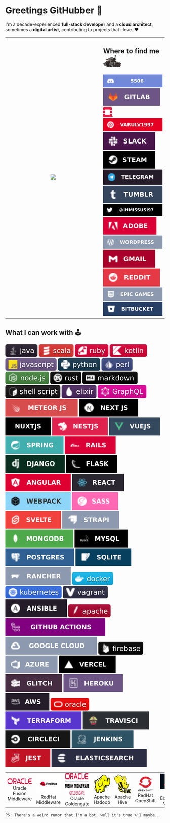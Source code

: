 <h1>Greetings GitHubber 🏮</h1>

I'm a decade-experienced **full-stack developer** and a **cloud architect**, sometimes a **digital artist**, contributing to projects that I love. :heart:<br/>
<table>
<tr>
<td align="center" width="60%">
<img src="https://anasgamrani.vercel.app/api?username=Varulv1997&theme=jolly&bg_color=221A2F&count_private=true&title_color=E81248&include_all_commits&show_icons=true"</img> 
</td>
<td align="left">
<h2>Where to find me <img src="https://github.com/Varulv1997/Varulv1997/raw/master/stay_away_from_me_pls_im_peaceful/plsdontkillme.gif" width="58" height="38"/></h2>
<a href="https://discordapp.com/users/293458603967381504">
<img src="https://github.com/Varulv1997/Varulv1997/raw/master/stay_away_from_me_pls_im_peaceful/VARULV5506-%237289DA.svg"/>
</a>
<a href="https://gitlab.com/varulv1997">
<img src="https://github.com/Varulv1997/Varulv1997/raw/master/stay_away_from_me_pls_im_peaceful/gitlab-%23181717.svg"/>
</a>
<a href="https://www.openstack.org/community/members/profile/119833/anas-gamrani">
<img src="https://github.com/Varulv1997/Varulv1997/raw/master/stay_away_from_me_pls_im_peaceful/openstack.svg" width="32" height="32"/>
</a>
<a href="https://pinterest.com/varulv1997">
<img src="https://github.com/Varulv1997/Varulv1997/raw/master/stay_away_from_me_pls_im_peaceful/varulv1997-%23E60023.svg"/>
</a>
<a href="https://svartmaneasyl.slack.com">
<img src="https://github.com/Varulv1997/Varulv1997/raw/master/stay_away_from_me_pls_im_peaceful/Slack-4A154B.svg"/>
</a>
<a href="https://steamcommunity.com/id/varulv1997">
<img src="https://github.com/Varulv1997/Varulv1997/raw/master/stay_away_from_me_pls_im_peaceful/steam-%23000000.svg"/>
</a>
<a href="https://t.me/anas19971">
<img src="https://github.com/Varulv1997/Varulv1997/raw/master/stay_away_from_me_pls_im_peaceful/Telegram-2CA5E0.svg"/>
</a>
<a href="https://www.tumblr.com/blog/view/eigifellrtrevidfyrstahogg">
<img src="https://github.com/Varulv1997/Varulv1997/raw/master/stay_away_from_me_pls_im_peaceful/Tumblr-%2336465D.svg"/>
</a>
<a href="https://twitter.com/Ihmissusi97">
<img src="https://github.com/Varulv1997/Varulv1997/raw/master/stay_away_from_me_pls_im_peaceful/Ihmissusi97-%231DA1F2.svg"/>
</a>
<a href="http://be.net/varulv">
<img src="https://github.com/Varulv1997/Varulv1997/raw/master/stay_away_from_me_pls_im_peaceful/adobe-%23FF0000.svg"/>
</a>
<a href="https://01100001a01101110a01100001a01110011.wordpress.com/">
<img src="https://github.com/Varulv1997/Varulv1997/raw/master/stay_away_from_me_pls_im_peaceful/WordPress-%23117AC9.svg"/>
</a>
<a href="mailto:farahianas5@gmail.com">
<img src="https://github.com/Varulv1997/Varulv1997/raw/master/stay_away_from_me_pls_im_peaceful/Gmail-D14836.svg"/>
</a>
<a href="https://www.reddit.com/user/TheWolf978/">
<img src="https://github.com/Varulv1997/Varulv1997/raw/master/stay_away_from_me_pls_im_peaceful/Reddit-FF4500.svg"/>
</a>
<a href="https://epicgames.com/7253dea3fde2453a8fcc67bc5cb0eac3">
<img src="https://github.com/Varulv1997/Varulv1997/raw/master/stay_away_from_me_pls_im_peaceful/epicgames-%23313131.svg"/>
</a>
<a href="https://bitbucket.org/svartmaneproduksjoner/">
<img src="https://github.com/Varulv1997/Varulv1997/raw/master/stay_away_from_me_pls_im_peaceful/bitbucket-%230047B3.svg"/>
</a>
</td>
</tr> 
</table>
<h2 align="left" id="varulv">What I can work with 🕹️</h2>
<p>
<img src="https://github.com/Varulv1997/Varulv1997/raw/master/stay_away_from_me_pls_im_peaceful/java-%23ED8B00.svg"/>
<img src="https://github.com/Varulv1997/Varulv1997/raw/master/stay_away_from_me_pls_im_peaceful/scala-%23DC322F.svg"/>
<img src="https://github.com/Varulv1997/Varulv1997/raw/master/stay_away_from_me_pls_im_peaceful/ruby-%23CC342D.svg"/>
<img src="https://github.com/Varulv1997/Varulv1997/raw/master/stay_away_from_me_pls_im_peaceful/kotlin-%230095D5.svg"/>
<img src="https://github.com/Varulv1997/Varulv1997/raw/master/stay_away_from_me_pls_im_peaceful/javascript-%23323330.svg"/>
<img src="https://github.com/Varulv1997/Varulv1997/raw/master/stay_away_from_me_pls_im_peaceful/python-%2314354C.svg"/>
<img src="https://github.com/Varulv1997/Varulv1997/raw/master/stay_away_from_me_pls_im_peaceful/perl-%2339457E.svg"/>
<img src="https://github.com/Varulv1997/Varulv1997/raw/master/stay_away_from_me_pls_im_peaceful/node.js-%2343853D.svg"/>
<img src="https://github.com/Varulv1997/Varulv1997/raw/master/stay_away_from_me_pls_im_peaceful/rust-%23000000.svg"/>
<img src="https://github.com/Varulv1997/Varulv1997/raw/master/stay_away_from_me_pls_im_peaceful/markdown-%23000000.svg"/>
<img src="https://github.com/Varulv1997/Varulv1997/raw/master/stay_away_from_me_pls_im_peaceful/shell_script-%23121011.svg"/>
<img src="https://github.com/Varulv1997/Varulv1997/raw/master/stay_away_from_me_pls_im_peaceful/elixir-%234B275F.svg"/>
<img src="https://github.com/Varulv1997/Varulv1997/raw/master/stay_away_from_me_pls_im_peaceful/-GraphQL-E10098.svg"/
<img src="https://github.com/Varulv1997/Varulv1997/raw/master/stay_away_from_me_pls_im_peaceful/express.js-%23404d59.svg"/>
<img src="https://github.com/Varulv1997/Varulv1997/raw/master/stay_away_from_me_pls_im_peaceful/meteorjs-%23d74c4c.svg"/>
<img src="https://github.com/Varulv1997/Varulv1997/raw/master/stay_away_from_me_pls_im_peaceful/nextjs-%23000000.svg"/>
<img src="https://github.com/Varulv1997/Varulv1997/raw/master/stay_away_from_me_pls_im_peaceful/NuxtJS-black.svg"/>
<img src="https://github.com/Varulv1997/Varulv1997/raw/master/stay_away_from_me_pls_im_peaceful/nestjs-%23E0234E.svg"/>
<img src="https://github.com/Varulv1997/Varulv1997/raw/master/stay_away_from_me_pls_im_peaceful/vuejs-%2335495e.svg"/>
<img src="https://github.com/Varulv1997/Varulv1997/raw/master/stay_away_from_me_pls_im_peaceful/spring-%236DB33F.svg"/>
<img src="https://github.com/Varulv1997/Varulv1997/raw/master/stay_away_from_me_pls_im_peaceful/rails-%23CC0000.svg"/>
<img src="https://github.com/Varulv1997/Varulv1997/raw/master/stay_away_from_me_pls_im_peaceful/django-%23092E20.svg"/>
<img src="https://github.com/Varulv1997/Varulv1997/raw/master/stay_away_from_me_pls_im_peaceful/flask-%23000.svg"/>
<img src="https://github.com/Varulv1997/Varulv1997/raw/master/stay_away_from_me_pls_im_peaceful/angular-%23DD0031.svg"/>
<img src="https://github.com/Varulv1997/Varulv1997/raw/master/stay_away_from_me_pls_im_peaceful/react-%2320232a.svg"/>
<img src="https://github.com/Varulv1997/Varulv1997/raw/master/stay_away_from_me_pls_im_peaceful/webpack-%238DD6F9.svg"/>
<img src="https://github.com/Varulv1997/Varulv1997/raw/master/stay_away_from_me_pls_im_peaceful/SASS-hotpink.svg"/>
<img src="https://github.com/Varulv1997/Varulv1997/raw/master/stay_away_from_me_pls_im_peaceful/svelte-%23f1413d.svg"/>
<img src="https://github.com/Varulv1997/Varulv1997/raw/master/stay_away_from_me_pls_im_peaceful/strapi-%232E7EEA.svg"/>
<img src="https://github.com/Varulv1997/Varulv1997/raw/master/stay_away_from_me_pls_im_peaceful/MongoDB-%234ea94b.svg"/>
<img src="https://github.com/Varulv1997/Varulv1997/raw/master/stay_away_from_me_pls_im_peaceful/mysql-%2300f.svg"/>
<img src="https://github.com/Varulv1997/Varulv1997/raw/master/stay_away_from_me_pls_im_peaceful/postgres-%23316192.svg"/>
<img src="https://github.com/Varulv1997/Varulv1997/raw/master/stay_away_from_me_pls_im_peaceful/sqlite-%2307405e.svg"/>
<img src="https://github.com/Varulv1997/Varulv1997/raw/master/stay_away_from_me_pls_im_peaceful/rancher-%230075A8.svg"/>
<img src="https://github.com/Varulv1997/Varulv1997/raw/master/stay_away_from_me_pls_im_peaceful/docker-%230db7ed.svg"/>
<img src="https://github.com/Varulv1997/Varulv1997/raw/master/stay_away_from_me_pls_im_peaceful/kubernetes-%23326ce5.svg"/>
<img src="https://github.com/Varulv1997/Varulv1997/raw/master/stay_away_from_me_pls_im_peaceful/vagrant-%231563FF.svg"/>
<img src="https://github.com/Varulv1997/Varulv1997/raw/master/stay_away_from_me_pls_im_peaceful/ansible-%231A1918.svg"/>
<img src="https://github.com/Varulv1997/Varulv1997/raw/master/stay_away_from_me_pls_im_peaceful/apache-%23D42029.svg"/>
<img src="https://github.com/Varulv1997/Varulv1997/raw/master/stay_away_from_me_pls_im_peaceful/githubactions-%232671E5.svg"/>
<img src="https://github.com/Varulv1997/Varulv1997/raw/master/stay_away_from_me_pls_im_peaceful/GoogleCloud-%234285F4.svg"/>
<img src="https://github.com/Varulv1997/Varulv1997/raw/master/stay_away_from_me_pls_im_peaceful/firebase-%23039BE5.svg"/>
<img src="https://github.com/Varulv1997/Varulv1997/raw/master/stay_away_from_me_pls_im_peaceful/azure-%230072C6.svg"/>
<img src="https://github.com/Varulv1997/Varulv1997/raw/master/stay_away_from_me_pls_im_peaceful/vercel-%23000000.svg"/>
<img src="https://github.com/Varulv1997/Varulv1997/raw/master/stay_away_from_me_pls_im_peaceful/glitch-%233333FF.svg"/>
<img src="https://github.com/Varulv1997/Varulv1997/raw/master/stay_away_from_me_pls_im_peaceful/heroku-%23430098.svg"/>
<img src="https://github.com/Varulv1997/Varulv1997/raw/master/stay_away_from_me_pls_im_peaceful/AWS-%23FF9900.svg"/>
<img src="https://github.com/Varulv1997/Varulv1997/raw/master/stay_away_from_me_pls_im_peaceful/oracle-%23F00000.svg"/>
<img src="https://github.com/Varulv1997/Varulv1997/raw/master/stay_away_from_me_pls_im_peaceful/terraform-%235835CC.svg"/>
<img src="https://github.com/Varulv1997/Varulv1997/raw/master/stay_away_from_me_pls_im_peaceful/travisci-%232B2F33.svg"/>
<img src="https://github.com/Varulv1997/Varulv1997/raw/master/stay_away_from_me_pls_im_peaceful/CIRCLECI-%23161616.svg"/>
<img src="https://github.com/Varulv1997/Varulv1997/raw/master/stay_away_from_me_pls_im_peaceful/jenkins-%232C5263.svg"/>
<img src="https://github.com/Varulv1997/Varulv1997/raw/master/stay_away_from_me_pls_im_peaceful/-jest-%23C21325.svg"/>
<img src="https://github.com/Varulv1997/Varulv1997/raw/master/stay_away_from_me_pls_im_peaceful/-ElasticSearch-005571.svg"/>
</p>
<table>
<tr>
<td align="center"  width="96">
<img src="https://github.com/Varulv1997/Varulv1997/raw/master/stay_away_from_me_pls_im_peaceful/oracle.svg" width="108" height="18" alt="Oracle Fusion Middleware" />
<br>Oracle Fusion Middleware
</td>
<td align="center" width="96">
<img src="https://github.com/Varulv1997/Varulv1997/raw/master/stay_away_from_me_pls_im_peaceful/redhat.svg" width="188" height="58" alt="RedHat Middleware" />
<br>RedHat Middleware
</td>
<td align="center"  width="96">
<img src="https://github.com/Varulv1997/Varulv1997/raw/master/stay_away_from_me_pls_im_peaceful/oracle-fm.svg" width="78" height="68" alt="Oracle Goldengate" />
<br>Oracle Goldengate
</td>
<td align="center" width="96">
<img src="https://github.com/Varulv1997/Varulv1997/raw/master/stay_away_from_me_pls_im_peaceful/hadoop.svg" width="188" height="58" alt="Apache Hadoop" />
<br>Apache Hadoop
</td>
<td align="center" width="96">
<img src="https://github.com/Varulv1997/Varulv1997/raw/master/stay_away_from_me_pls_im_peaceful/hive.svg" width="68" height="58" alt="Apache Hive" />
<br>Apache Hive
</td>
<td align="center" width="96">
<img src="https://github.com/Varulv1997/Varulv1997/raw/master/stay_away_from_me_pls_im_peaceful/open_shift.svg" width="48" height="48" alt="RedHat OpenShift" />
<br>RedHat OpenShift
</td>
<td align="center" width="96">
<img src="https://github.com/Varulv1997/Varulv1997/raw/master/stay_away_from_me_pls_im_peaceful/adobeexperiencemanager.svg" width="88" height="48" alt="Adobe Experience Manager" />
<br>Adobe Experience Manager
</td>    
</tr>
</table>

<!--START_SECTION:helpkeepmylawnmowed-->
```
PS: There's a weird rumor that I'm a bot, well it's true >:] maybe.. 
```
<!--END_SECTION:helpkeepmylawnmowed-->
